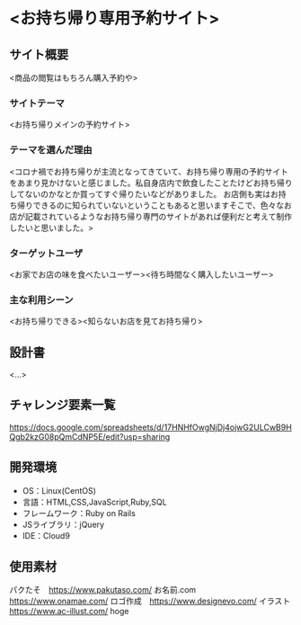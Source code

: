 # <お持ち帰り専用予約サイト>

## サイト概要
<商品の閲覧はもちろん購入予約や>

### サイトテーマ
<お持ち帰りメインの予約サイト>

### テーマを選んだ理由
<コロナ禍でお持ち帰りが主流となってきていて、お持ち帰り専用の予約サイトをあまり見かけないと感じました。私自身店内で飲食したことたけどお持ち帰りしてないのかなとか買ってすぐ帰りたいなどがありました。
お店側も実はお持ち帰りできるのに知られていないということもあると思いますそこで、色々なお店が記載されているようなお持ち帰り専門のサイトがあれば便利だと考えて制作したいと思いました。>

### ターゲットユーザ
<お家でお店の味を食べたいユーザー><待ち時間なく購入したいユーザー>
### 主な利用シーン
<お持ち帰りできる><知らないお店を見てお持ち帰り>

## 設計書
<...>

## チャレンジ要素一覧
<https://docs.google.com/spreadsheets/d/17HNHfOwgNjDj4ojwG2ULCwB9HQgb2kzG08pQmCdNP5E/edit?usp=sharing>

## 開発環境
- OS：Linux(CentOS)
- 言語：HTML,CSS,JavaScript,Ruby,SQL
- フレームワーク：Ruby on Rails
- JSライブラリ：jQuery
- IDE：Cloud9

## 使用素材
パクたそ　https://www.pakutaso.com/
お名前.com　https://www.onamae.com/
ロゴ作成　https://www.designevo.com/
イラスト　https://www.ac-illust.com/
hoge
